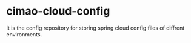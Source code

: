 # cimao-cloud-config
It is the config repository for storing spring cloud config files of diffrent environments.

